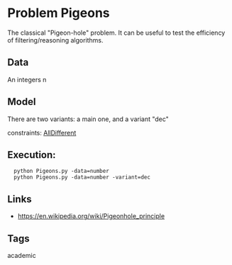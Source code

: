 # Problem Pigeons

The classical "Pigeon-hole" problem.
It can be useful to test the efficiency of filtering/reasoning algorithms.

## Data
  An integers n

## Model
  There are two variants: a main one, and a variant "dec"

  constraints: [AllDifferent](http://pycsp.org/documentation/constraints/AllDifferent)

## Execution:
```
  python Pigeons.py -data=number
  python Pigeons.py -data=number -variant=dec
```

## Links
  - https://en.wikipedia.org/wiki/Pigeonhole_principle

## Tags
  academic
